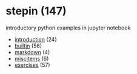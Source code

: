 # stepin (147)
introductory python examples in jupyter notebook

+ [introduction](introduction/README.md) (24)
+ [builtin](builtin/README.md) (56)
+ [markdown](markdown/README.md) (4)
+ [miscitems](miscitems/README.md) (6)
+ [exercises](exercises/README.md) (57)
